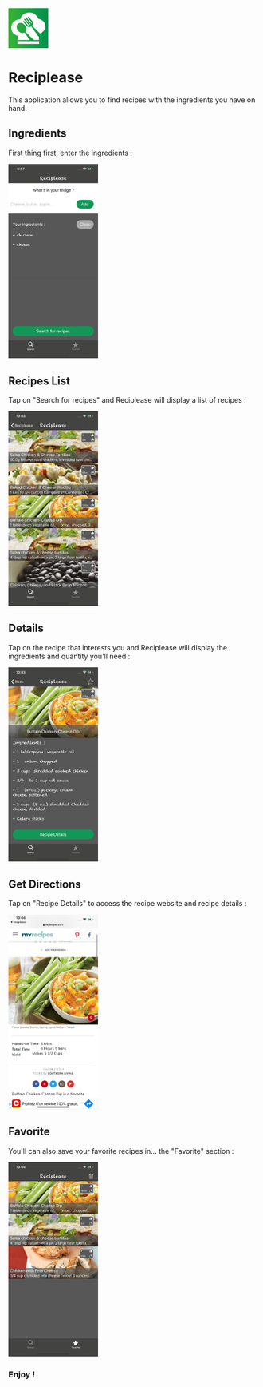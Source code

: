 <img src="AppImages/AppIcon.png" width="80">

# Reciplease
This application allows you to find recipes with the ingredients you have on hand. 

## Ingredients 
First thing first, enter the ingredients :  
    
 <img src="AppImages/Ingredients.png" width="180">

## Recipes List
Tap on "Search for recipes" and Reciplease will display a list of recipes :       
 
 <img src="AppImages/RecipesList.png" width="180">   

## Details 
Tap on the recipe that interests you and Reciplease will display the ingredients and quantity you'll need :  
 
  <img src="AppImages/Details.png" width="180">   

## Get Directions 
Tap on "Recipe Details" to access the recipe website and recipe details :    
  
  <img src="AppImages/WebSite.png" width="180">   

## Favorite
You'll can also save your favorite recipes in... the "Favorite" section :    

  <img src="AppImages/Favorites.png" width="180">
  
 ### Enjoy !

  
 
